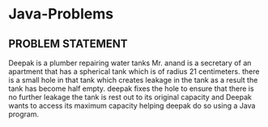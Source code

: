 # Java-Problems
## PROBLEM STATEMENT
Deepak is a plumber repairing water tanks Mr. anand is a secretary of an apartment that has a spherical tank which is of radius 21 centimeters. there is a small hole in that tank which creates leakage in the tank as a result the tank has become half empty. deepak fixes the hole to ensure that there is no further leakage the tank is rest out to its original capacity and Deepak wants to access its maximum capacity helping deepak do so using a Java program.
